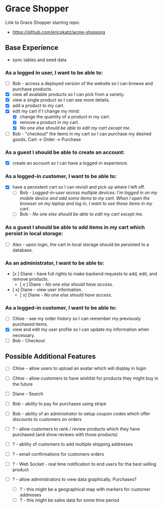 # Grace Shopper

Link to Grace Shopper starting repo:

- https://github.com/ericpkatz/acme-shopping

## Base Experience

- sync tables and seed data

### As a logged in user, I want to be able to:

- [ ] Bob - access a deployed version of the website so I can browse and purchase products.
- [x] view all available products so I can pick from a variety.
- [x] view a single product so I can see more details.
- [x] add a product to my cart.
- [x] edit my cart if I change my mind:
  - [x] change the quantity of a product in my cart.
  - [x] remove a product in my cart.
  - [x] _No one else should be able to edit my cart except me._
- [ ] Bob - "checkout" the items in my cart so I can purchase my desired goods. Cart -> Order -> Purchase

### As a guest I should be able to create an account:

- [x] create an account so I can have a logged-in experience.

### As a logged-in customer, I want to be able to:

- [x] have a persistent cart so I can revisit and pick up where I left off.
  - [ ] Bob - _Logged-in-user across multiple devices: I'm logged in on my mobile device and add some items to my cart. When I open the browser on my laptop and log in, I want to see those items in my cart._
  - [ ] Bob - _No one else should be able to edit my cart except me._

### As a guest I should be able to add items in my cart which persist in local storage:

- [ ] Alex - upon login, the cart in local storage should be persisted to a database.

### As an administrator, I want to be able to:

- [x ] Diane - have full rights to make backend requests to add, edit, and remove products.
  - [ x ] Diane - _No one else should have access._
- [ x] Diane - view user information.
  - [ x] Diane - _No one else should have access._

### As a logged-in customer, I want to be able to:

- [ ] Chloe - see my order history so I can remember my previously purchased items.
- [x] view and edit my user profile so I can update my information when necessary.
- [ ] Bob - Checkout

## Possible Additional Features

- [ ] Chloe - allow users to upload an avatar which will display in login
- [ ] Chloe - allow customers to have wishlist for products they might buy in the future
- [ ] Diane - Search
- [ ] Bob - ability to pay for purchases using stripe
- [ ] Bob - ability of an administrator to setup coupon codes which offer discounts to customers on orders

- [ ] ? - allow customers to rank / review products which they have purchased (and show reviews with those products)
- [ ] ? - ability of customers to add multiple shipping addresses
- [ ] ? - email confirmations for customers orders
- [ ] ? - Web Socket - real time notification to end users for the best selling product
- [ ] ? - allow administrators to view data graphically. Purchases?
  - [ ] ? - this might be a geographical map with markers for customer addresses
  - [ ] ? - this might be sales data for some time period